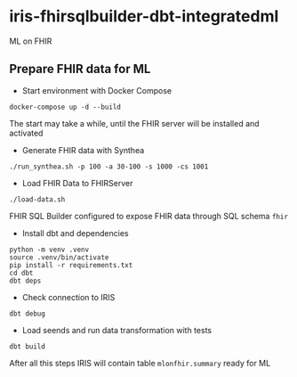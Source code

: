 # iris-fhirsqlbuilder-dbt-integratedml

ML on FHIR

## Prepare FHIR data for ML

* Start environment with Docker Compose
  
```shell
docker-compose up -d --build
```

The start may take a while, until the FHIR server will be installed and activated

* Generate FHIR data with Synthea

```shell
./run_synthea.sh -p 100 -a 30-100 -s 1000 -cs 1001
```

* Load FHIR Data to FHIRServer

```shell
./load-data.sh
```

FHIR SQL Builder configured to expose FHIR data through SQL schema `fhir`

* Install dbt and dependencies

```shell
python -m venv .venv
source .venv/bin/activate
pip install -r requirements.txt
cd dbt
dbt deps
```

* Check connection to IRIS

```shell
dbt debug
```

* Load seends and run data transformation with tests

```shell
dbt build
```

After all this steps IRIS will contain table `mlonfhir.summary` ready for ML